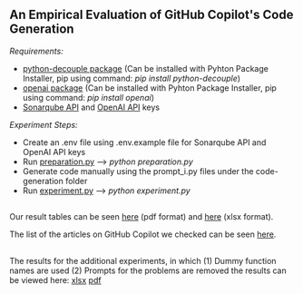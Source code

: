 ## An Empirical Evaluation of GitHub Copilot's Code Generation
*Requirements:*
- [python-decouple package](https://pypi.org/project/python-decouple/) (Can be installed with Pyhton Package Installer, pip using command: *pip install python-decouple*)
- [openai package](https://pypi.org/project/openai/) (Can be installed with Pyhton Package Installer, pip using command: *pip install openai*)
- [Sonarqube API](https://docs.sonarqube.org/latest/extend/web-api/) and [OpenAI API](https://openai.com/api/) keys

*Experiment Steps:*
- Create an .env file using .env.example file for Sonarqube API and OpenAI API keys
- Run [preparation.py](https://github.com/esem2022-copilot/-An-Empirical-Evaluation-of-GitHub-Copilot-s-Code-Generation-/blob/main/preparation.py)
  --> *python preparation.py*
- Generate code manually using the prompt_i.py files under the code-generation folder
- Run [experiment.py](https://github.com/esem2022-copilot/-An-Empirical-Evaluation-of-GitHub-Copilot-s-Code-Generation-/blob/main/experiment.py)
 --> *python experiment.py*
##
Our result tables can be seen [here](https://github.com/esem2022-copilot/-An-Empirical-Evaluation-of-GitHub-Copilot-s-Code-Generation-/blob/main/misc/Copilot_Results.pdf) (pdf format) and [here](https://github.com/esem2022-copilot/-An-Empirical-Evaluation-of-GitHub-Copilot-s-Code-Generation-/blob/main/misc/Copilot_Results.xlsx) (xlsx format).

The list of the articles on GitHub Copilot we checked can be seen [here](https://github.com/esem2022-copilot/-An-Empirical-Evaluation-of-GitHub-Copilot-s-Code-Generation-/blob/main/misc/article_names_and_links.pdf).

##
The results for the additional experiments, in which (1) Dummy function names are used (2) Prompts for the problems are removed the results can be viewed here: [xlsx](https://github.com/esem2022-copilot/-An-Empirical-Evaluation-of-GitHub-Copilot-s-Code-Generation-/blob/main/misc/Function_signature_experiments.xlsx) [pdf](https://github.com/esem2022-copilot/-An-Empirical-Evaluation-of-GitHub-Copilot-s-Code-Generation-/blob/main/misc/Function_signature_experiments.pdf)
